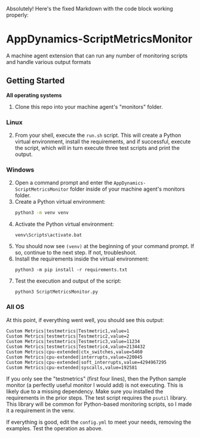 Absolutely! Here's the fixed Markdown with the code block working properly:

# AppDynamics-ScriptMetricsMonitor

A machine agent extension that can run any number of monitoring scripts and handle various output formats

## Getting Started

**All operating systems**

1. Clone this repo into your machine agent's "monitors" folder.

### Linux

2. From your shell, execute the `run.sh` script. This will create a Python virtual environment, install the requirements, and if successful, execute the script, which will in turn execute three test scripts and print the output.

### Windows

2. Open a command prompt and enter the `AppDynamics-ScriptMetricsMonitor` folder inside of your machine agent's monitors folder.
3. Create a Python virtual environment:
   ```bash
   python3 -m venv venv
   ```
4. Activate the Python virtual environment:
   ```command prompt
   venv\Scripts\activate.bat
   ```
5. You should now see `(venv)` at the beginning of your command prompt. If so, continue to the next step. If not, troubleshoot.
6. Install the requirements inside the virtual environment:
   ```command prompt
   python3 -m pip install -r requirements.txt
   ```
7. Test the execution and output of the script:
   ```command prompt
   python3 ScriptMetricsMonitor.py
   ```

### All OS

At this point, if everything went well, you should see this output:

```
Custom Metrics|testmetrics|Testmetric1,value=1
Custom Metrics|testmetrics|Testmetric2,value=2
Custom Metrics|testmetrics|Testmetric3,value=11234
Custom Metrics|testmetrics|Testmetric4,value=2134432
Custom Metrics|cpu-extended|ctx_switches,value=5460
Custom Metrics|cpu-extended|interrupts,value=220045
Custom Metrics|cpu-extended|soft_interrupts,value=4294967295
Custom Metrics|cpu-extended|syscalls,value=192581
```

If you only see the "testmetrics" (first four lines), then the Python sample monitor (a perfectly useful monitor I would add) is not executing. This is likely due to a missing dependency. Make sure you installed the requirements in the prior steps. The test script requires the `psutil` library. This library will be common for Python-based monitoring scripts, so I made it a requirement in the venv.

If everything is good, edit the `config.yml` to meet your needs, removing the examples. Test the operation as above.
